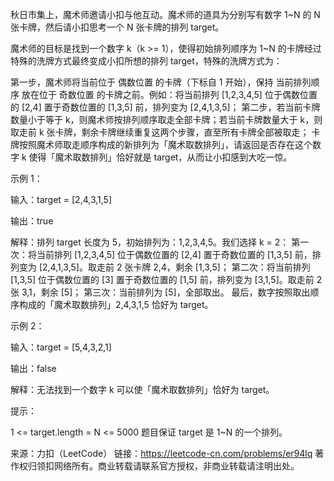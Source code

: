 秋日市集上，魔术师邀请小扣与他互动。魔术师的道具为分别写有数字 1~N 的 N 张卡牌，然后请小扣思考一个 N 张卡牌的排列 target。

魔术师的目标是找到一个数字 k（k >= 1），使得初始排列顺序为 1~N 的卡牌经过特殊的洗牌方式最终变成小扣所想的排列 target，特殊的洗牌方式为：

第一步，魔术师将当前位于 偶数位置 的卡牌（下标自 1 开始），保持 当前排列顺序 放在位于 奇数位置 的卡牌之前。例如：将当前排列 [1,2,3,4,5] 位于偶数位置的 [2,4] 置于奇数位置的 [1,3,5] 前，排列变为 [2,4,1,3,5]；
第二步，若当前卡牌数量小于等于 k，则魔术师按排列顺序取走全部卡牌；若当前卡牌数量大于 k，则取走前 k 张卡牌，剩余卡牌继续重复这两个步骤，直至所有卡牌全部被取走；
卡牌按照魔术师取走顺序构成的新排列为「魔术取数排列」，请返回是否存在这个数字 k 使得「魔术取数排列」恰好就是 target，从而让小扣感到大吃一惊。

示例 1：

输入：target = [2,4,3,1,5]

输出：true

解释：排列 target 长度为 5，初始排列为：1,2,3,4,5。我们选择 k = 2：
第一次：将当前排列 [1,2,3,4,5] 位于偶数位置的 [2,4] 置于奇数位置的 [1,3,5] 前，排列变为 [2,4,1,3,5]。取走前 2 张卡牌 2,4，剩余 [1,3,5]；
第二次：将当前排列 [1,3,5] 位于偶数位置的 [3] 置于奇数位置的 [1,5] 前，排列变为 [3,1,5]。取走前 2 张 3,1，剩余 [5]；
第三次：当前排列为 [5]，全部取出。
最后，数字按照取出顺序构成的「魔术取数排列」2,4,3,1,5 恰好为 target。

示例 2：

输入：target = [5,4,3,2,1]

输出：false

解释：无法找到一个数字 k 可以使「魔术取数排列」恰好为 target。

提示：

1 <= target.length = N <= 5000
题目保证 target 是 1~N 的一个排列。

来源：力扣（LeetCode）
链接：https://leetcode-cn.com/problems/er94lq
著作权归领扣网络所有。商业转载请联系官方授权，非商业转载请注明出处。
